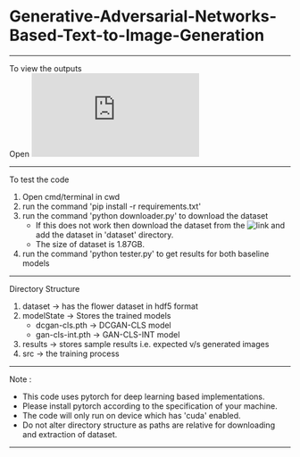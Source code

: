 # Generative-Adversarial-Networks-Based-Text-to-Image-Generation
---

To view the outputs  
Open **![Report.pdf](https://github.com/AbhinavS99/Generative-Adversarial-Networks-Based-Text-to-Image-Generation/blob/main/Report.pdf)**

---

To test the code                                                             

1. Open cmd/terminal in cwd                                                  
2. run the command 'pip install -r requirements.txt'                        
3. run the command 'python downloader.py' to download the dataset
    * If this does not work then download the dataset from the ![link](https://drive.google.com/file/d/1EgnaTrlHGaqK5CCgHKLclZMT_AMSTyh8/view) and add the dataset in 'dataset' directory.
    * The size of dataset is 1.87GB.
4. run the command 'python tester.py' to get results for both baseline models

--- 

Directory Structure

1. dataset &#8594; has the flower dataset in hdf5 format
2. modelState &#8594; Stores the trained models
    * dcgan-cls.pth &#8594; DCGAN-CLS model
    * gan-cls-int.pth &#8594; GAN-CLS-INT model
3. results &#8594; stores sample results i.e. expected v/s generated images
4. src &#8594; the training process


---

Note : 
* This code uses pytorch for deep learning based implementations.
* Please install pytorch according to the specification of your machine.
* The code will only run on device which has 'cuda' enabled.
* Do not alter directory structure as paths are relative for downloading 
    and extraction of dataset.
    
-----------------------------------------------------------------------------

